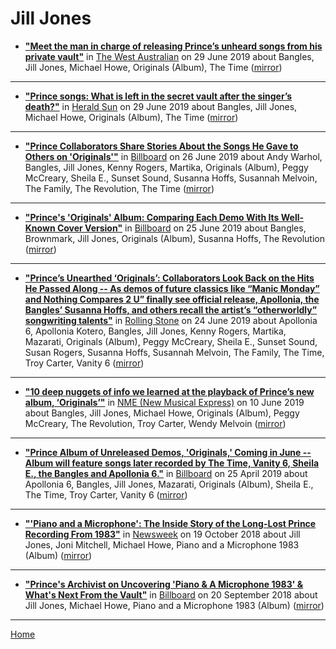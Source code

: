 # Jill Jones

 - [**"Meet the man in charge of releasing Prince’s unheard songs from his private vault"**](https://thewest.com.au/entertainment/meet-the-man-in-charge-of-releasing-princes-unheard-songs-from-his-private-vault-ng-5844d5d8a68b1a7ddac6c4893ef8083f) in [The West Australian](https://thewest.com.au/) on 29 June 2019 about Bangles, Jill Jones, Michael Howe, Originals (Album), The Time ([mirror](https://web.archive.org/web/*/https://thewest.com.au/entertainment/meet-the-man-in-charge-of-releasing-princes-unheard-songs-from-his-private-vault-ng-5844d5d8a68b1a7ddac6c4893ef8083f))

----

 - [**"Prince songs: What is left in the secret vault after the singer’s death?"**](https://www.heraldsun.com.au/entertainment/meet-the-man-in-charge-of-releasing-princes-unheard-songs-from-his-private-vault/news-story/5844d5d8a68b1a7ddac6c4893ef8083f) in [Herald Sun](https://www.heraldsun.com.au/) on 29 June 2019 about Bangles, Jill Jones, Michael Howe, Originals (Album), The Time ([mirror](https://web.archive.org/web/*/https://www.heraldsun.com.au/entertainment/meet-the-man-in-charge-of-releasing-princes-unheard-songs-from-his-private-vault/news-story/5844d5d8a68b1a7ddac6c4893ef8083f))

----

 - [**"Prince Collaborators Share Stories About the Songs He Gave to Others on 'Originals'"**](https://www.billboard.com/articles/news/8517755/prince-collaborators-originals) in [Billboard](https://www.billboard.com/) on 26 June 2019 about Andy Warhol, Bangles, Jill Jones, Kenny Rogers, Martika, Originals (Album), Peggy McCreary, Sheila E., Sunset Sound, Susanna Hoffs, Susannah Melvoin, The Family, The Revolution, The Time ([mirror](https://web.archive.org/web/*/https://www.billboard.com/articles/news/8517755/prince-collaborators-originals))

----

 - [**"Prince's 'Originals' Album: Comparing Each Demo With Its Well-Known Cover Version"**](https://www.billboard.com/articles/news/8517576/prince-originals-album-covers) in [Billboard](https://www.billboard.com/) on 25 June 2019 about Bangles, Brownmark, Jill Jones, Originals (Album), Susanna Hoffs, The Revolution ([mirror](https://web.archive.org/web/*/https://www.billboard.com/articles/news/8517576/prince-originals-album-covers))

----

 - [**"Prince’s Unearthed ‘Originals’: Collaborators Look Back on the Hits He Passed Along -- As demos of future classics like “Manic Monday” and Nothing Compares 2 U” finally see official release, Apollonia, the Bangles’ Susanna Hoffs, and others recall the artist’s “otherworldly” songwriting talents"**](https://www.rollingstone.com/music/music-features/prince-originals-interview-842940/) in [Rolling Stone](https://www.rollingstone.com/) on 24 June 2019 about Apollonia 6, Apollonia Kotero, Bangles, Jill Jones, Kenny Rogers, Martika, Mazarati, Originals (Album), Peggy McCreary, Sheila E., Sunset Sound, Susan Rogers, Susanna Hoffs, Susannah Melvoin, The Family, The Time, Troy Carter, Vanity 6 ([mirror](https://web.archive.org/web/*/https://www.rollingstone.com/music/music-features/prince-originals-interview-842940/))

----

 - [**"10 deep nuggets of info we learned at the playback of Prince’s new album, ‘Originals’"**](https://www.nme.com/blogs/11-things-we-learned-at-playback-new-prince-album-2506506) in [NME (New Musical Express)](https://www.nme.com/) on 10 June 2019 about Bangles, Jill Jones, Michael Howe, Originals (Album), Peggy McCreary, The Revolution, Troy Carter, Wendy Melvoin ([mirror](https://web.archive.org/web/*/https://www.nme.com/blogs/11-things-we-learned-at-playback-new-prince-album-2506506))

----

 - [**"Prince Album of Unreleased Demos, 'Originals,' Coming in June -- Album will feature songs later recorded by The Time, Vanity 6, Sheila E., the Bangles and Apollonia 6."**](https://www.billboard.com/articles/columns/rock/8508690/prince-album-unreleased-demos-originals) in [Billboard](https://www.billboard.com/) on 25 April 2019 about Apollonia 6, Bangles, Jill Jones, Mazarati, Originals (Album), Sheila E., The Time, Troy Carter, Vanity 6 ([mirror](https://web.archive.org/web/*/https://www.billboard.com/articles/columns/rock/8508690/prince-album-unreleased-demos-originals))

----

 - [**"'Piano and a Microphone': The Inside Story of the Long-Lost Prince Recording From 1983"**](https://www.newsweek.com/2018/10/19/prince-piano-microphone-purple-rain-17-days-1983-paisly-park-1131839.html) in [Newsweek](https://www.newsweek.com/) on 19 October 2018 about Jill Jones, Joni Mitchell, Michael Howe, Piano and a Microphone 1983 (Album) ([mirror](https://web.archive.org/web/*/https://www.newsweek.com/2018/10/19/prince-piano-microphone-purple-rain-17-days-1983-paisly-park-1131839.html))

----

 - [**"Prince's Archivist on Uncovering 'Piano & A Microphone 1983' & What's Next From the Vault"**](https://www.billboard.com/articles/columns/rock/8476193/prince-archivist-piano-a-microphone-1983-interview) in [Billboard](https://www.billboard.com/) on 20 September 2018 about Jill Jones, Michael Howe, Piano and a Microphone 1983 (Album) ([mirror](https://web.archive.org/web/*/https://www.billboard.com/articles/columns/rock/8476193/prince-archivist-piano-a-microphone-1983-interview))

----

[Home](../)
